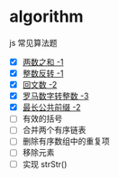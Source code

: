 # algorithm
js 常见算法题

	
- [x] [两数之和 -1](https://github.com/HUYIJUNCODING/algorithm/blob/master/lib/array.js)
- [x] [整数反转 -1](https://github.com/HUYIJUNCODING/algorithm/blob/master/lib/mathematics.js)
- [x] [回文数 -2](https://github.com/HUYIJUNCODING/algorithm/blob/master/lib/mathematics.js)  
- [x] [罗马数字转整数 -3](https://github.com/HUYIJUNCODING/algorithm/blob/master/lib/mathematics.js)
- [x] [最长公共前缀 -2](https://github.com/HUYIJUNCODING/algorithm/blob/master/lib/array.js)
- [ ] 有效的括号  
- [ ] 合并两个有序链表  
- [ ] 删除有序数组中的重复项
- [ ] 移除元素  
- [ ] 实现 strStr()      

